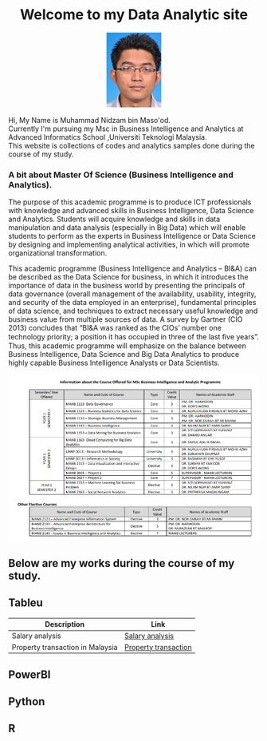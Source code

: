 <h1 align="center">Welcome to my Data Analytic site</h1>  
<p align="center"> 
<img src="https://github.com/Nidzam81/Data-analytics/blob/master/nidzam.jpg">
</p>  
   
Hi, My Name is Muhammad Nidzam bin Maso'od.  
Currently I'm pursuing my Msc in Business Intelligence and Analytics at Advanced Informatics School ,Universiti Teknologi Malaysia.  
This website is collections of codes and analytics samples done during the course of my study.  

### A bit about Master Of Science (Business Intelligence and Analytics).
The purpose of this academic programme is to produce ICT professionals with knowledge and advanced skills in Business Intelligence, Data Science and Analytics. Students will acquire knowledge and skills in data manipulation and data analysis (especially in Big Data) which will enable students to perform as the experts in Business Intelligence or Data Science by designing and implementing analytical activities, in which will promote organizational transformation.  

This academic programme (Business Intelligence and Analytics – BI&A) can be described as the Data Science for business, in which it introduces the importance of data in the business world by presenting the principals of data governance (overall management of the availability, usability, integrity, and security of the data employed in an enterprise), fundamental principles of data science, and techniques to extract necessary useful knowledge and business value from multiple sources of data. A survey by Gartner (CIO 2013) concludes that “BI&A was ranked as the CIOs’ number one technology priority; a position it has occupied in three of the last ﬁve years”. Thus, this academic programme will emphasize on the balance between Business Intelligence, Data Science and Big Data Analytics to produce highly capable Business Intelligence Analysts or Data Scientists.  
  
  
<p align="center"> 
<img src="https://github.com/Nidzam81/Data-analytics/blob/master/Program%20structure.PNG">
</p>  

## Below are my works during the course of my study.  
  
## Tableu  
  
  
Description | Link
------------ | -------------
Salary analysis| [Salary analysis](https://public.tableau.com/profile/muhammad.nidzam#!/vizhome/Salaryanalysis_1/Story1)  
Property transaction in Malaysia| [Property transaction](https://public.tableau.com/profile/muhammad.nidzam#!/vizhome/Project2_49/Story1)  
  
## PowerBI

## Python

## R




